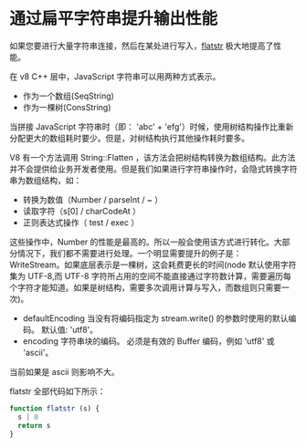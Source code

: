 # 通过扁平字符串提升输出性能

如果您要进行大量字符串连接，然后在某处进行写入，[flatstr](https://github.com/davidmarkclements/flatstr) 极大地提高了性能。

在 v8 C++ 层中，JavaScript 字符串可以用两种方式表示。

- 作为一个数组(SeqString)
- 作为一棵树(ConsString)

当拼接 JavaScript 字符串时（即： 'abc' + 'efg'）时候，使用树结构操作比重新分配更大的数组耗时要少。但是，对树结构执行其他操作耗时要多。

V8 有一个方法调用 String::Flatten ，该方法会把树结构转换为数组结构。此方法并不会提供给业务开发者使用。但是我们如果进行字符串操作时，会隐式转换字符串为数组结构，如：

- 转换为数值（Number / parseInt / ~ ）
- 读取字符（s[0] / charCodeAt ）
- 正则表达式操作（ test / exec ）

这些操作中，Number 的性能是最高的。所以一般会使用该方式进行转化。大部分情况下，我们都不需要进行处理。一个明显需要提升的例子是： WriteStream。如果底层表示是一棵树，这会耗费更长的时间(node 默认使用字符集为 UTF-8,而 UTF-8 字符所占用的空间不能直接通过字符数计算，需要遍历每个字符才能知道。如果是树结构，需要多次调用计算与写入，而数组则只需要一次)。

- defaultEncoding <string> 当没有将编码指定为 stream.write() 的参数时使用的默认编码。 默认值: 'utf8'。
- encoding <string> 字符串块的编码。 必须是有效的 Buffer 编码，例如 'utf8' 或 'ascii'。

当前如果是 ascii 则影响不大。

flatstr 全部代码如下所示：

```js
function flatstr (s) {
  s | 0
  return s
}
```